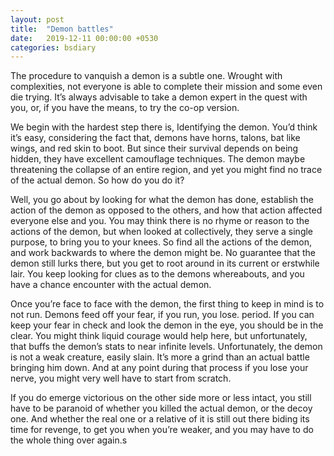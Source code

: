 ```yaml
---
layout: post
title:  "Demon battles"
date:   2019-12-11 00:00:00 +0530
categories: bsdiary
---
```

The procedure to vanquish a demon is a subtle one. Wrought with complexities, not everyone is able to complete their mission and some even die trying. It’s always advisable to take a demon expert in the quest with you, or, if you have the means, to try the co-op version.

We begin with the hardest step there is, Identifying the demon. You’d think it’s easy, considering the fact that, demons have horns, talons, bat like wings, and red skin to boot. But since their survival depends on being hidden, they have excellent camouflage techniques. The demon maybe threatening the collapse of an entire region, and yet you might find no trace of the actual demon. So how do you do it?

Well, you go about by looking for what the demon has done, establish the action of the demon as opposed to the others, and how that action affected everyone else and you. You may think there is no rhyme or reason to the actions of the demon, but when looked at collectively, they serve a single purpose, to bring you to your knees. So find all the actions of the demon, and work backwards to where the demon might be. No guarantee that the demon still lurks there, but you get to root around in its current or erstwhile lair. You keep looking for clues as to the demons whereabouts, and you have a chance encounter with the actual demon.

Once you’re face to face with the demon, the first thing to keep in mind is to not run. Demons feed off your fear, if you run, you lose. period. If you can keep your fear in check and look the demon in the eye, you should be in the clear. You might think liquid courage would help here, but unfortunately, that buffs the demon’s stats to near infinite levels. Unfortunately, the demon is not a weak creature, easily slain. It’s more a grind than an actual battle bringing him down. And at any point during that process if you lose your nerve, you might very well have to start from scratch.

If you do emerge victorious on the other side more or less intact, you still have to be paranoid of whether you killed the actual demon, or the decoy one. And whether the real one or a relative of it is still out there biding its time for revenge, to get you when you’re weaker, and you may have to do the whole thing over again.s
